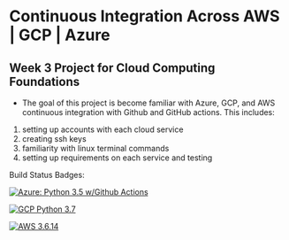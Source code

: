 # Continuous Integration Across AWS | GCP | Azure

## Week 3 Project for Cloud Computing Foundations
* The goal of this project is become familiar with Azure, GCP, and AWS continuous integration with Github and GitHub actions. This includes:
1. setting up accounts with each cloud service
2. creating ssh keys
3. familiarity with linux terminal commands
4. setting up requirements on each service and testing

Build Status Badges:

[![Azure: Python 3.5 w/Github Actions](https://github.com/linkparabole/azurehello/actions/workflows/main.yml/badge.svg)](https://github.com/linkparabole/azurehello/actions/workflows/main.yml)

[![GCP Python 3.7](https://github.com/linkparabole/azurehello/actions/workflows/gcp%20test.yml/badge.svg)](https://github.com/linkparabole/azurehello/actions/workflows/gcp%20test.yml)

[![AWS 3.6.14](https://github.com/linkparabole/azurehello/actions/workflows/AWS.yml/badge.svg)](https://github.com/linkparabole/azurehello/actions/workflows/AWS.yml)


